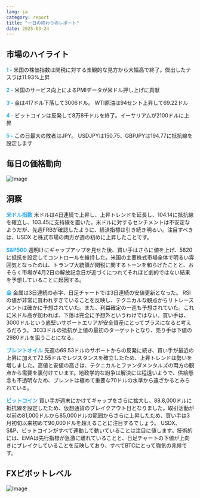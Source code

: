 ```yaml
---
lang: ja
category: report
title: "一日の終わりのレポート"
date: 2025-03-24
---
```



<h2>市場のハイライト</h2>
<strong style="color: #2caef7;">1 - </strong> 米国の株価指数は関税に対する楽観的な見方から大幅高で終了。傑出したテスラは11.93%上昇

<strong style="color: #2caef7;">2 - </strong> 米国のサービス向上によるPMIデータが米ドル押し上げに貢献

<strong style="color: #2caef7;">3 - </strong> 金は417ドル下落して3006ドル。 WTI原油は94セント上昇して69.22ドル

<strong style="color: #2caef7;">4 - </strong> ビットコインは反発して8万8千ドルを終了。イーサリアムが2100ドルに上昇

<strong style="color: #2caef7;">5 - </strong> この日最大の敗者はJPY。 USDJPYは150.75、GBPJPYは194.77に抵抗線を設定します



<h2>毎日の価格動向</h2>
<img src="https://markleighedu.github.io/img/Mar-2025/24-Mar-2025/price.jpg" alt="Image"/>

<h2>洞察</h2>
<strong style="color: #2caef7;">米ドル指数</strong> 米ドルは4日連続で上昇し、上昇トレンドを延長し、104.14に抵抗線を確立し、103.45に支持線を置いた。米ドルに対するセンチメントは不安定なようだが、先週FRBが確認したように、経済指標は引き続き明るい。注目すべきは、USDX と株式市場の両方が週の初めに上昇したことです。 

<strong style="color: #2caef7;">S&P500</strong> 週明けにギャップアップを見せた後、買い手はさらに値を上げ、5820に抵抗を設定してコントロールを維持した。米国の主要株式市場全体で明るい雰囲気となったのは、トランプ大統領が関税に関するトーンを和らげたことと、おそらく市場が4月2日の解放記念日が近づくにつれてそれほど劇的ではない結果を予想していることに起因する。

<strong style="color: #2caef7;">金</strong> 金属は3日連続の赤字、日足チャートでは3日連続の安値更新となった。 RSIの値が非常に買われすぎていることを反映し、テクニカルな観点からリトレースメントは確かに予想されていた。また、利益確定の一巡も予想されていた。これに米ドル高が加われば、下落は完全に予想外というわけではない。買い手は、3000ドルという底堅いサポートエリアが安全資産にとってプラスになると考えるだろう。 3033ドルの抵抗が上値の最初のターゲットとなり、売り手は下値の2980ドルを狙うことになる。  

<strong style="color: #2caef7;">ブレントオイル</strong> 先週の69.53ドルのサポートからの反発に続き、買い手が最近の上昇に加えて72.55ドルでレジスタンスを確立したため、上昇トレンドは勢いを増しました。高値と安値の高さは、テクニカルとファンダメンタルズの両方の観点から需要を裏付けています。地政学的な紛争は解決には程遠いようで、供給懸念も不透明なため、ブレントは極めて重要な70ドルの水準から遠ざかるとみられている。 

<strong style="color: #2caef7;">ビットコイン</strong> 買い手が週末にかけてギャップをさらに拡大し、88.8,000ドルに抵抗線を設定したため、仮想通貨のブレイクアウト日となりました。取引活動が以前の81,000ドルから85,000ドルの範囲からさらに上昇したため、買い手は3月初旬以来初めて90,000ドルを超えることに注目するでしょう。 USDX、S&P、ビットコインがすべて連動して動いていることは注目に値します。技術的には、EMAは先行指標が急激に離れていることと、日足チャートの下値が上向きにブレイクしていることを反映しており、すべてBTCにとって強気の兆候です。 



<h2>FXピボットレベル</h2>
<img src="https://markleighedu.github.io/img/Mar-2025/24-Mar-2025/pivot.jpg" alt="Image"/>